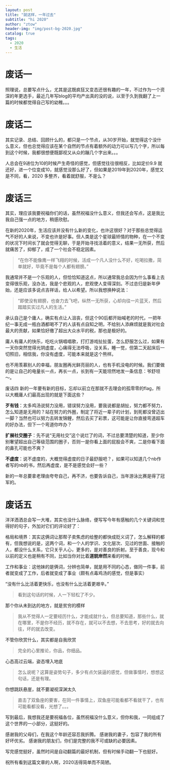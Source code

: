 ```yaml
---
layout: post
title: "就这样，一年过去"
subtitle: "hi 2020"
author: "ztow"
header-img: "img/post-bg-2020.jpg"
catalog: true
tags:
  - 2020
  - 生活
---
```


# 废话一
照理说，总要写点什么，尤其是这既疯狂又变态还很有趣的一年，不过作为一个资深的年更选手，最近几年写blog的平均产出真的没的说，以至于久到我翻了上一篇的时候都觉得自己写的幼稚。。。

# 废话二
其实记录、总结、回顾什么的，都只是一个节点，从30岁开始，就觉得这个没什么意义，但也总觉得应该在某个自然的节点有着额外的动力可以写几个字，所以每到这个时候，我都很想便既鄙视又从众的蹦几个字出来。。。

人总会在9进位为10的时候产生奇怪的感觉，但感觉往往很相反，比如定价9.9 就还好，进一个位变成10，就感觉没那么好了，但如果是2019年到2020年，感觉又是不同，看，2020 多整齐，看着就舒服，不是么？

# 废话三
其实，理应该我要祝福你们的话，虽然祝福没什么意义，但我还会写点，这是我比我自己强一点的地方，稍感欣慰。

在新的2020年，生活应该并没有什么新的变化，也许这很好？对于那些总觉得运气不好的人来说，不变也许是好事。但人类是这个星球最矫情的物种，在一个不变的状况下时间长了就会觉得无聊，于是开始寻找活着的意义，结果一无所获，然后就痛苦了，抑郁了，成了一个社会不稳定因素。

> “在你不能像鹰一样飞翔的时候，活成一个凡人没什么不好，吃喝拉撒，简单就好，毕竟不是每个人都有翅膀。”

我通常并不是一个乐观的人，但恰恰知道这点，所以通常我总会因为什么事看上去变得很乐观，没办法，我是个悲观的人，悲观使人变得深刻。不过总归是新年伊始，还是应该多说点吉祥话，给人以希望。所以我想换种说法：

> “即使没有翅膀，也奋力去飞吧，纵然一无所获，心却向往一片蓝天，然后踏踏实实过凡人的生活。”

承认自己是个庸人，确实有点让人沮丧，但这个90后都开始喊老的时代，一把年纪一事无成一瓶白酒都喝不了的人该有点自知之明，不给别人添麻烦就是我对社会最大的贡献，如果恰好缴了超出大众水平的税，那也是极好的。

庸人有庸人的快乐，吃吃火锅唱唱歌，打打游戏扯扯蛋，怎么舒服怎么过，如果有一天你突然觉得光阴虚度，心痛得无法呼吸，没关系，睡一觉，但第二天起床后一切照旧，相信我，你没有虚度，可能本来就是这个熊样。

也不用羡慕别人的幸福，朋友圈再光鲜亮丽的人，也有手机没电的时候。我们要做的是让自己的电量长一点，再长一点，长到有一天能坦然地发一条信息：爷舒坦～。

废话四
新的一年要有新的目标，忘却以前立在那就不去理会的孤零零的flag，所以大概庸人们最高出现的就是下面这些？

**歹有钱**：太多鸡汤说努力没用，错误努力没用，要我说都是胡扯，努力都不努力，怎么知道是无用的？站在努力的外圈，制定了将近一辈子的计划，到死都没曾迈出一脚？当然也可以努力去转发锦鲤，然后去买了彩票，这可能是让你直接弯道超车的好办法，但下一个弯道你咋办？

**扩展社交圈子**：先不说“无用社交”这个说烂了的词，不过总要清楚的知道，至少你别奢望超出自己等级范围的圈子，否则一是你看上面的屁股会不爽，二是你看下面的鼻孔可能也不爽？

**不虚度**：说不虚度的，大概觉得虚度的日子最舒服吧？，如果可以知道几个nb作者写的nb的书，然后再虚度，是不是感觉会好一些？

新的一年总要拿老理由夸夸自己，再不济，也要告诉自己，当年游泳比赛是得了冠军的。

# 废话五
洋洋洒洒总会写一大堆，其实也没什么脉络，便写写今年有感触的几个关键词和觉得好的句子，外加对它们的评论好了：

格局和境界：其实这俩词让那帮子卖焦虑的给整的都快成贬义词了，怎么解释的都有，但我想说的是，这两个词，和一个人的学识、文化层次、见过的世面、接触的人，都没什么关系，它只关乎人心，更多的，是对善良的折射。至于善良，现今和以前的定义也是稍有不同，比如当你对比着**道貌岸然**来看的时候。

工作和事业：这他妹的是俩词，分辨也简单，就是用不同的心态，做同一件事，前者就变成了工作，后者就变成了事业（颇有点毒鸡汤的感觉，但是事实）

“没有什么比活着更快乐，也没有什么比活着更艰辛。”
> 看到这句话的时候，人一下轻松了不少。

那个你从未到达的地方，就是贫穷的模样
> 我从不觉得人一定要经历什么，才能成就什么，但总要知道，那些什么，就在哪里，不是你不经历，就不存在，就可以不去想，不去思考，好的就去向往，坏的就去改变。

不管你欣赏什么，其实都是自我欣赏
> 完全的心里推论，你品，你细品。

心态高过云端，姿态埋入地底
> 怎么说呢？这算是姿势句子，多少有点欠装逼的感觉，但做事情时，想想这句话，还是有理。

你想跳跃悬崖，就不要凝视深渊太久
> 直击了双鱼座的要害，在同一件事情上，双鱼座可能看都不看就干了，也有可能看都没看，光想了。。。


写到最后，我想我还是要祝福各位，虽然祝福没什么意义，但你和我，一同组成了这个世界的一小部分，这挺好的。

感谢我的父母们，在我这个年龄还容忍我折腾。
感谢我的妻子，包容了我的所有好坏优劣。
感谢我的朋友们，你们是完整的我不可或缺的必要因素。

写完感觉挺好，虽然时间是自动翻篇的最好机制，但有时候手动翻一下也挺好。

祝所有看到这篇文章的人啊，2020活得简单而不简陋。